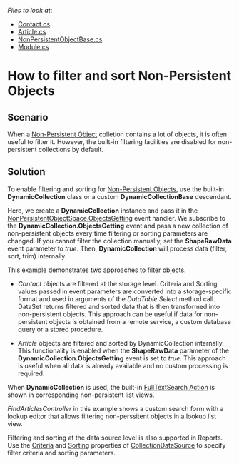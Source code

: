 *Files to look at*:

* [Contact.cs](./CS/NonPersistentObjectsDemo.Module/BusinessObjects/Contact.cs)
* [Article.cs](./CS/NonPersistentObjectsDemo.Module/BusinessObjects/Article.cs)
* [NonPersistentObjectBase.cs](./CS/NonPersistentObjectsDemo.Module/BusinessObjects/NonPersistentObjectBase.cs)
* [Module.cs](./CS/NonPersistentObjectsDemo.Module/Module.cs)


# How to filter and sort Non-Persistent Objects

## Scenario

When a [Non\-Persistent Object](https://docs.devexpress.com/eXpressAppFramework/116516/concepts/business-model-design/non-persistent-objects) colletion contains a lot of objects, it is often useful to filter it. However, the built-in filtering facilities are disabled for non-persistent collections by default.

## Solution

To enable filtering and sorting for [Non\-Persistent Objects](https://docs.devexpress.com/eXpressAppFramework/116516/concepts/business-model-design/non-persistent-objects), use the built-in **DynamicCollection** class or a custom **DynamicCollectionBase** descendant.

Here, we create a **DynamicCollection** instance and pass it in the [NonPersistentObjectSpace\.ObjectsGetting](https://docs.devexpress.com/eXpressAppFramework/DevExpress.ExpressApp.NonPersistentObjectSpace.ObjectsGetting) event handler. We subscribe to the **DynamicCollection.ObjectsGetting** event and pass a new collection of non-persistent objects every time filtering or sorting parameters are changed. If you cannot filter the collection manually, set the **ShapeRawData** event parameter to *true*. Then, **DynamicCollection** will process data (filter, sort, trim) internally.

This example demonstrates two approaches to filter objects.

- *Contact* objects are filtered at the storage level. Criteria and Sorting values passed in event parameters are converted into a storage-specific format and used in arguments of the *DataTable.Select* method call. DataSet returns filtered and sorted data that is then transformed into non-persistent objects. This approach can be useful if data for non-persistent objects is obtained from a remote service, a custom database query or a stored procedure.

- *Article* objects are filtered and sorted by DynamicCollection internally. This functionality is enabled when the **ShapeRawData** parameter of the **DynamicCollection.ObjectsGetting** event is set to *true*. This approach is useful when all data is already available and no custom processing is required.

When **DynamicCollection** is used, the built-in [FullTextSearch Action](https://docs.devexpress.com/eXpressAppFramework/112997/concepts/filtering/full-text-search-action) is shown in corresponding non-persistent list views.

*FindArticlesController* in this example shows a custom search form with a lookup editor that allows filtering non-perssitent objects in a lookup list view.

Filtering and sorting at the data source level is also supported in Reports. Use the [Criteria](https://docs.devexpress.com/eXpressAppFramework/DevExpress.Persistent.Base.ReportsV2.DataSourceBase.Criteria) and [Sorting](https://docs.devexpress.com/eXpressAppFramework/DevExpress.Persistent.Base.ReportsV2.DataSourceBase.Sorting) properties of [CollectionDataSource](https://docs.devexpress.com/eXpressAppFramework/DevExpress.Persistent.Base.ReportsV2.CollectionDataSource) to specify filter criteria and sorting parameters.

